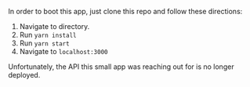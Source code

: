 In order to boot this app, just clone this repo and follow these directions:

1. Navigate to directory.
2. Run `yarn install`
3. Run `yarn start`
4. Navigate to `localhost:3000`

Unfortunately, the API this small app was reaching out for is no longer deployed.
